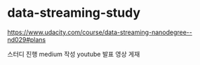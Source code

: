 # data-streaming-study


https://www.udacity.com/course/data-streaming-nanodegree--nd029#plans

스터디 진행
medium 작성
youtube 발표 영상 게재
